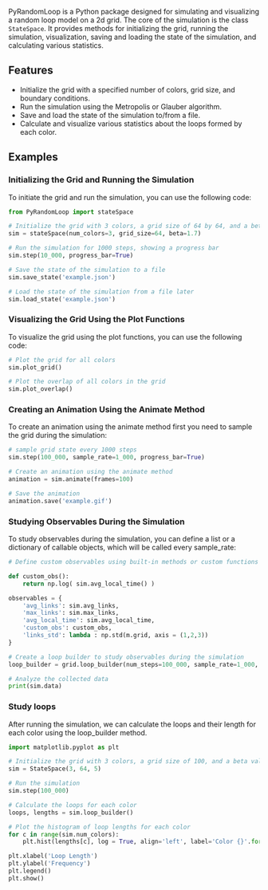 PyRandomLoop is a Python package designed for simulating and visualizing a random loop model on a 2d grid. 
The core of the simulation is the class `StateSpace`. It provides methods for initializing the grid, running the simulation, visualization, saving and loading the state of the simulation, and calculating various statistics.

## Features

- Initialize the grid with a specified number of colors, grid size, and boundary conditions.
- Run the simulation using the Metropolis or Glauber algorithm.
- Save and load the state of the simulation to/from a file.
- Calculate and visualize various statistics about the loops formed by each color.

## Examples

### Initializing the Grid and Running the Simulation

To initiate the grid and run the simulation, you can use the following code:
```python
from PyRandomLoop import stateSpace

# Initialize the grid with 3 colors, a grid size of 64 by 64, and a beta value of 1.7
sim = stateSpace(num_colors=3, grid_size=64, beta=1.7)

# Run the simulation for 1000 steps, showing a progress bar
sim.step(10_000, progress_bar=True)

# Save the state of the simulation to a file
sim.save_state('example.json')

# Load the state of the simulation from a file later
sim.load_state('example.json')
```
### Visualizing the Grid Using the Plot Functions
To visualize the grid using the plot functions, you can use the following code:

```python
# Plot the grid for all colors
sim.plot_grid()

# Plot the overlap of all colors in the grid
sim.plot_overlap()
```

### Creating an Animation Using the Animate Method
To create an animation using the animate method first you need to sample the grid during the simulation:

```python
# sample grid state every 1000 steps
sim.step(100_000, sample_rate=1_000, progress_bar=True)

# Create an animation using the animate method
animation = sim.animate(frames=100)

# Save the animation
animation.save('example.gif')
```

### Studying Observables During the Simulation
To study observables during the simulation, you can define a list or a dictionary of callable objects, which will be called every sample_rate:

```python
# Define custom observables using built-in methods or custom functions

def custom_obs():
    return np.log( sim.avg_local_time() )

observables = {
    'avg_links': sim.avg_links,
    'max_links': sim.max_links,
    'avg_local_time': sim.avg_local_time,
    'custom_obs': custom_obs,
    'links_std': lambda : np.std(m.grid, axis = (1,2,3))
}

# Create a loop builder to study observables during the simulation
loop_builder = grid.loop_builder(num_steps=100_000, sample_rate=1_000, observables=observables)

# Analyze the collected data
print(sim.data)
```

### Study loops
After running the simulation, we can calculate the loops and their length for each color using the loop_builder method.

```python
import matplotlib.pyplot as plt

# Initialize the grid with 3 colors, a grid size of 100, and a beta value of 1.5
sim = StateSpace(3, 64, 5)

# Run the simulation
sim.step(100_000)

# Calculate the loops for each color
loops, lengths = sim.loop_builder()

# Plot the histogram of loop lengths for each color
for c in range(sim.num_colors):
    plt.hist(lengths[c], log = True, align='left', label='Color {}'.format(c))

plt.xlabel('Loop Length')
plt.ylabel('Frequency')
plt.legend()
plt.show()
```